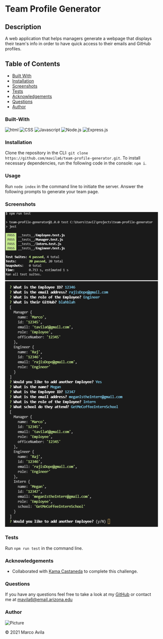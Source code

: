 # Team Profile Generator

## Description

A web application that helps managers generate a webpage that displays their team's info in order to have quick access to their emails and GitHub profiles.

## Table of Contents

- [Built With](#built-with)
- [Installation](#installation)
- [Screenshots](#screenshots)
- [Tests](#tests)
- [Acknowledgements](#acknowledgements)
- [Questions](#questions)
- [Author](#author)

### Built-With

![html](https://img.shields.io/badge/HTML-red.svg)
![CSS](https://img.shields.io/badge/CSS-blue.svg)
![Javascript](https://img.shields.io/badge/JavaScript-brightgreen.svg)
![Node.js](https://img.shields.io/badge/Node.js-blueviolet.svg)
![Express.js](https://img.shields.io/badge/Express.js-ff69b4.svg)

### Installation

Clone the repository in the CLI: `git clone https://github.com/mavila6/team-profile-generator.git`. To install necessary dependencies, run the following code in the console: `npm i`.

### Usage

Run `node index` in the command line to initiate the server. Answer the following prompts to generate your team page.

### Screenshots

![tests](./src/images/tests.png)
![prompts](./src/images/prompts.png)

### Tests

Run `npm run test` in the command line.

### Acknowledgements

- Collaborated with [Kama Castaneda](https://github.com/kamacasta) to complete this challenge.

### Questions

If you have any questions feel free to take a look at my [GitHub](https://github.com/mavila6) or contact me at mavila6@email.arizona.edu

### Author

![Picture](https://github.com/mavila6.png?size=100)

&copy; 2021 Marco Avila
